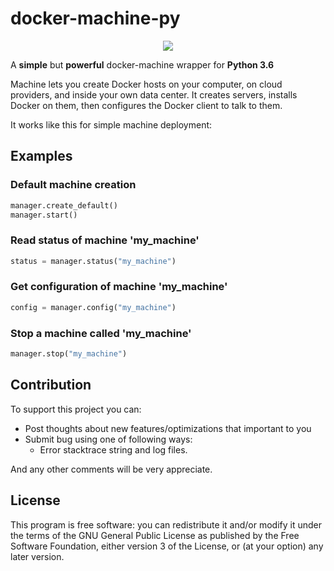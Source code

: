 # docker-machine-py

<p align="center">
  <img src="https://camo.githubusercontent.com/439d0ad6ea1a65694cfc66c537b6b22e1ae1fd01/68747470733a2f2f646f63732e646f636b65722e636f6d2f6d616368696e652f696d672f6c6f676f2e706e67"/>
</p>

A **simple** but **powerful** docker-machine wrapper for **Python 3.6**

Machine lets you create Docker hosts on your computer, on cloud providers, and inside your own data center. It creates servers, installs Docker on them, then configures the Docker client to talk to them.

It works like this for simple machine deployment:

## Examples

### Default machine creation

```python
manager.create_default()
manager.start()
```

### Read status of machine 'my_machine'

```python
status = manager.status("my_machine")
```

### Get configuration of machine 'my_machine'

```python
config = manager.config("my_machine")
```

### Stop a machine called 'my_machine'

```python
manager.stop("my_machine")
```

## Contribution

To support this project you can:

  - Post thoughts about new features/optimizations that important to you
  - Submit bug using one of following ways:
    * Error stacktrace string and log files.
    
And any other comments will be very appreciate.

## License

This program is free software: you can redistribute it and/or modify it under the terms of the GNU General Public License as published by the Free Software Foundation, either version 3 of the License, or (at your option) any later version.

